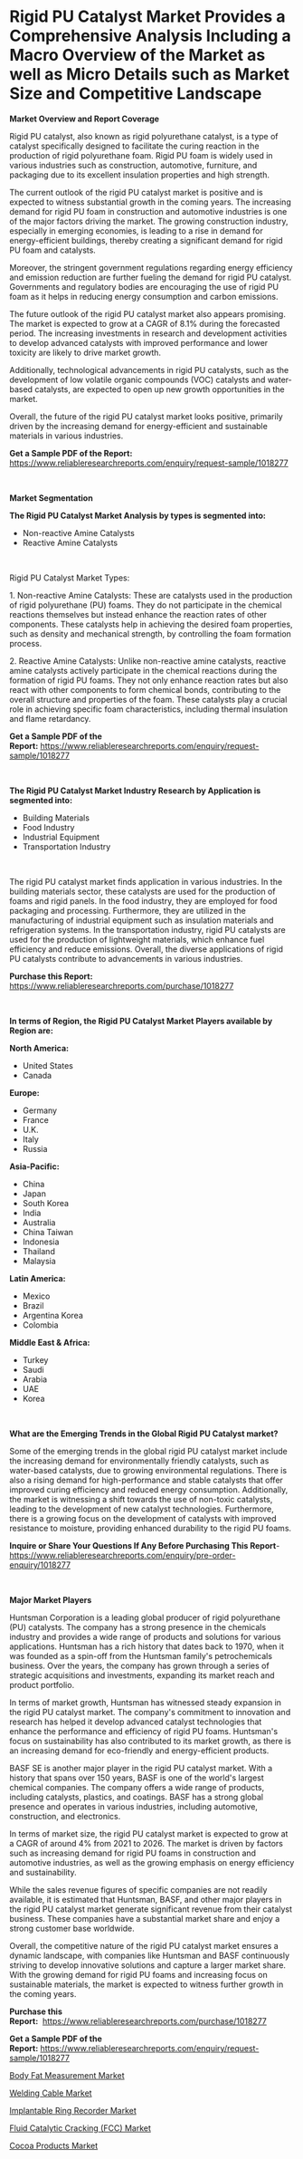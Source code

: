 <p><h1>Rigid PU Catalyst Market Provides a Comprehensive Analysis Including a Macro Overview of the Market as well as Micro Details such as Market Size and Competitive Landscape</h1></p><p><strong>Market Overview and Report Coverage</strong></p>
<p><p>Rigid PU catalyst, also known as rigid polyurethane catalyst, is a type of catalyst specifically designed to facilitate the curing reaction in the production of rigid polyurethane foam. Rigid PU foam is widely used in various industries such as construction, automotive, furniture, and packaging due to its excellent insulation properties and high strength.</p><p>The current outlook of the rigid PU catalyst market is positive and is expected to witness substantial growth in the coming years. The increasing demand for rigid PU foam in construction and automotive industries is one of the major factors driving the market. The growing construction industry, especially in emerging economies, is leading to a rise in demand for energy-efficient buildings, thereby creating a significant demand for rigid PU foam and catalysts.</p><p>Moreover, the stringent government regulations regarding energy efficiency and emission reduction are further fueling the demand for rigid PU catalyst. Governments and regulatory bodies are encouraging the use of rigid PU foam as it helps in reducing energy consumption and carbon emissions.</p><p>The future outlook of the rigid PU catalyst market also appears promising. The market is expected to grow at a CAGR of 8.1% during the forecasted period. The increasing investments in research and development activities to develop advanced catalysts with improved performance and lower toxicity are likely to drive market growth.</p><p>Additionally, technological advancements in rigid PU catalysts, such as the development of low volatile organic compounds (VOC) catalysts and water-based catalysts, are expected to open up new growth opportunities in the market.</p><p>Overall, the future of the rigid PU catalyst market looks positive, primarily driven by the increasing demand for energy-efficient and sustainable materials in various industries.</p></p>
<p><strong>Get a Sample PDF of the Report:</strong> <a href="https://www.reliableresearchreports.com/enquiry/request-sample/1018277">https://www.reliableresearchreports.com/enquiry/request-sample/1018277</a></p>
<p>&nbsp;</p>
<p><strong>Market Segmentation</strong></p>
<p><strong>The Rigid PU Catalyst Market Analysis by types is segmented into:</strong></p>
<p><ul><li>Non-reactive Amine Catalysts</li><li>Reactive Amine Catalysts</li></ul></p>
<p>&nbsp;</p>
<p><p>Rigid PU Catalyst Market Types:</p><p>1. Non-reactive Amine Catalysts: These are catalysts used in the production of rigid polyurethane (PU) foams. They do not participate in the chemical reactions themselves but instead enhance the reaction rates of other components. These catalysts help in achieving the desired foam properties, such as density and mechanical strength, by controlling the foam formation process.</p><p>2. Reactive Amine Catalysts: Unlike non-reactive amine catalysts, reactive amine catalysts actively participate in the chemical reactions during the formation of rigid PU foams. They not only enhance reaction rates but also react with other components to form chemical bonds, contributing to the overall structure and properties of the foam. These catalysts play a crucial role in achieving specific foam characteristics, including thermal insulation and flame retardancy.</p></p>
<p><strong>Get a Sample PDF of the Report:</strong>&nbsp;<a href="https://www.reliableresearchreports.com/enquiry/request-sample/1018277">https://www.reliableresearchreports.com/enquiry/request-sample/1018277</a></p>
<p>&nbsp;</p>
<p><strong>The Rigid PU Catalyst Market Industry Research by Application is segmented into:</strong></p>
<p><ul><li>Building Materials</li><li>Food Industry</li><li>Industrial Equipment</li><li>Transportation Industry</li></ul></p>
<p>&nbsp;</p>
<p><p>The rigid PU catalyst market finds application in various industries. In the building materials sector, these catalysts are used for the production of foams and rigid panels. In the food industry, they are employed for food packaging and processing. Furthermore, they are utilized in the manufacturing of industrial equipment such as insulation materials and refrigeration systems. In the transportation industry, rigid PU catalysts are used for the production of lightweight materials, which enhance fuel efficiency and reduce emissions. Overall, the diverse applications of rigid PU catalysts contribute to advancements in various industries.</p></p>
<p><strong>Purchase this Report:</strong>&nbsp; <a href="https://www.reliableresearchreports.com/purchase/1018277">https://www.reliableresearchreports.com/purchase/1018277</a></p>
<p>&nbsp;</p>
<p><strong>In terms of Region, the Rigid PU Catalyst Market Players available by Region are:</strong></p>
<p>
    <p> <strong> North America: </strong>
        <ul>
            <li>United States</li>
            <li>Canada</li>
        </ul>
        </p> 
    <p> <strong> Europe: </strong>
        <ul>
            <li>Germany</li>
            <li>France</li>
            <li>U.K.</li>
            <li>Italy</li>
            <li>Russia</li>
        </ul>
        </p> 
    <p> <strong> Asia-Pacific: </strong>
        <ul>
            <li>China</li>
            <li>Japan</li>
            <li>South Korea</li>
            <li>India</li>
            <li>Australia</li>
            <li>China Taiwan</li>
            <li>Indonesia</li>
            <li>Thailand</li>
            <li>Malaysia</li>
        </ul>
        </p> 
    <p> <strong> Latin America: </strong>
        <ul>
            <li>Mexico</li>
            <li>Brazil</li>
            <li>Argentina Korea</li>
            <li>Colombia</li>
        </ul>
        </p> 
    <p> <strong> Middle East & Africa: </strong>
        <ul>
            <li>Turkey</li>
            <li>Saudi</li>
            <li>Arabia</li>
            <li>UAE</li>
            <li>Korea</li>
        </ul>
    </p>
    </p>
<p>&nbsp;</p>
<p><strong>What are the Emerging Trends in the Global Rigid PU Catalyst market?</strong></p>
<p><p>Some of the emerging trends in the global rigid PU catalyst market include the increasing demand for environmentally friendly catalysts, such as water-based catalysts, due to growing environmental regulations. There is also a rising demand for high-performance and stable catalysts that offer improved curing efficiency and reduced energy consumption. Additionally, the market is witnessing a shift towards the use of non-toxic catalysts, leading to the development of new catalyst technologies. Furthermore, there is a growing focus on the development of catalysts with improved resistance to moisture, providing enhanced durability to the rigid PU foams.</p></p>
<p><strong>Inquire or Share Your Questions If Any Before Purchasing This Report</strong>- <a href="https://www.reliableresearchreports.com/enquiry/pre-order-enquiry/1018277">https://www.reliableresearchreports.com/enquiry/pre-order-enquiry/1018277</a></p>
<p>&nbsp;</p>
<p><strong>Major Market Players</strong></p>
<p><p>Huntsman Corporation is a leading global producer of rigid polyurethane (PU) catalysts. The company has a strong presence in the chemicals industry and provides a wide range of products and solutions for various applications. Huntsman has a rich history that dates back to 1970, when it was founded as a spin-off from the Huntsman family's petrochemicals business. Over the years, the company has grown through a series of strategic acquisitions and investments, expanding its market reach and product portfolio.</p><p>In terms of market growth, Huntsman has witnessed steady expansion in the rigid PU catalyst market. The company's commitment to innovation and research has helped it develop advanced catalyst technologies that enhance the performance and efficiency of rigid PU foams. Huntsman's focus on sustainability has also contributed to its market growth, as there is an increasing demand for eco-friendly and energy-efficient products.</p><p>BASF SE is another major player in the rigid PU catalyst market. With a history that spans over 150 years, BASF is one of the world's largest chemical companies. The company offers a wide range of products, including catalysts, plastics, and coatings. BASF has a strong global presence and operates in various industries, including automotive, construction, and electronics.</p><p>In terms of market size, the rigid PU catalyst market is expected to grow at a CAGR of around 4% from 2021 to 2026. The market is driven by factors such as increasing demand for rigid PU foams in construction and automotive industries, as well as the growing emphasis on energy efficiency and sustainability.</p><p>While the sales revenue figures of specific companies are not readily available, it is estimated that Huntsman, BASF, and other major players in the rigid PU catalyst market generate significant revenue from their catalyst business. These companies have a substantial market share and enjoy a strong customer base worldwide.</p><p>Overall, the competitive nature of the rigid PU catalyst market ensures a dynamic landscape, with companies like Huntsman and BASF continuously striving to develop innovative solutions and capture a larger market share. With the growing demand for rigid PU foams and increasing focus on sustainable materials, the market is expected to witness further growth in the coming years.</p></p>
<p><strong>Purchase this Report:</strong>&nbsp;&nbsp;<a href="https://www.reliableresearchreports.com/purchase/1018277">https://www.reliableresearchreports.com/purchase/1018277</a></p>
<p></p>
<p><strong>Get a Sample PDF of the Report:</strong>&nbsp;<a href="https://www.reliableresearchreports.com/enquiry/request-sample/1018277">https://www.reliableresearchreports.com/enquiry/request-sample/1018277</a></p>
<p><p><a href="https://medium.com/@elianehilll2023/body-fat-measurement-market-size-growth-forecast-2023-2030-c6ce06ae49a5">Body Fat Measurement Market</a></p><p><a href="https://www.linkedin.com/pulse/welding-cable-market-size-share-amp-trends-analysis-report-rr3ie/">Welding Cable Market</a></p><p><a href="https://www.reportprime.com/implantable-ring-recorder-r9884">Implantable Ring Recorder Market</a></p><p><a href="https://github.com/Chiragrp22/Market-Research-Report-List-1/blob/main/fluid-catalytic-cracking-fcc-market.md">Fluid Catalytic Cracking (FCC) Market</a></p><p><a href="https://medium.com/@jenniebrown07/cocoa-products-market-size-growth-forecast-2023-2030-7218318e4f35">Cocoa Products Market</a></p></p>